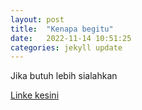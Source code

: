 ```yaml
---
layout: post
title:  "Kenapa begitu"
date:   2022-11-14 10:51:25 
categories: jekyll update
---
```

Jika butuh lebih sialahkan

[Linke kesini](https://hengkykurniawan.github.io/microeconomics2/)